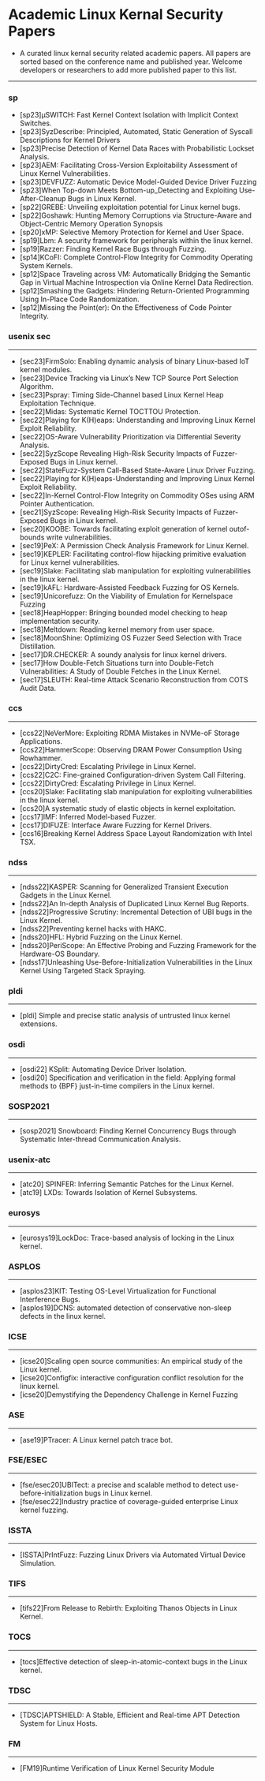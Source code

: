 # Academic Linux Kernal Security Papers

* A curated linux kernal security related academic papers. All papers are sorted based on the conference name and published year. Welcome developers or researchers to add more published paper to this list.
---
### sp
* [sp23]μSWITCH: Fast Kernel Context Isolation with Implicit Context Switches.
* [sp23]SyzDescribe: Principled, Automated, Static Generation of Syscall Descriptions for Kernel Drivers
* [sp23]Precise Detection of Kernel Data Races with Probabilistic Lockset Analysis.
* [sp23]AEM: Facilitating Cross-Version Exploitability Assessment of Linux Kernel Vulnerabilities.
* [sp23]DEVFUZZ: Automatic Device Model-Guided Device Driver Fuzzing
* [sp23]When Top-down Meets Bottom-up_Detecting and Exploiting Use-After-Cleanup Bugs in Linux Kernel.
* [sp22]GREBE: Unveiling exploitation potential for Linux kernel bugs.
* [sp22]Goshawk: Hunting Memory Corruptions via Structure-Aware and Object-Centric Memory Operation Synopsis
* [sp20]xMP: Selective Memory Protection for Kernel and User Space.
* [sp19]Lbm: A security framework for peripherals within the linux kernel.
* [sp19]Razzer: Finding Kernel Race Bugs through Fuzzing.
* [sp14]KCoFI: Complete Control-Flow Integrity for Commodity Operating System Kernels.
* [sp12]Space Traveling across VM: Automatically Bridging the Semantic Gap in Virtual Machine Introspection via Online Kernel Data Redirection.
* [sp12]Smashing the Gadgets: Hindering Return-Oriented Programming Using In-Place Code Randomization.
* [sp12]Missing the Point(er): On the Effectiveness of Code Pointer Integrity.

### usenix sec
---
* [sec23]FirmSolo: Enabling dynamic analysis of binary Linux-based IoT kernel modules.
* [sec23]Device Tracking via Linux’s New TCP Source Port Selection Algorithm.
* [sec23]Pspray: Timing Side-Channel based Linux Kernel Heap Exploitation Technique.
* [sec22]Midas: Systematic Kernel TOCTTOU Protection.
* [sec22]Playing for K(H)eaps: Understanding and Improving Linux Kernel Exploit Reliability.
* [sec22]OS-Aware Vulnerability Prioritization via Differential Severity Analysis.
* [sec22]SyzScope Revealing High-Risk Security Impacts of Fuzzer-Exposed Bugs in Linux kernel.
* [sec22]StateFuzz-System Call-Based State-Aware Linux Driver Fuzzing.
* [sec22]Playing for K(H)eaps-Understanding and Improving Linux Kernel Exploit Reliability.
* [sec22]In-Kernel Control-Flow Integrity on Commodity OSes using ARM Pointer Authentication.
* [sec21]SyzScope: Revealing High-Risk Security Impacts of Fuzzer-Exposed Bugs in Linux kernel.
* [sec20]KOOBE: Towards facilitating exploit generation of kernel outof-bounds write vulnerabilities.
* [sec19]PeX: A Permission Check Analysis Framework for Linux Kernel.
* [sec19]KEPLER: Facilitating control-flow hijacking primitive evaluation for Linux kernel vulnerabilities.
* [sec19]Slake: Facilitating slab manipulation for exploiting vulnerabilities in the linux kernel.
* [sec19]kAFL: Hardware-Assisted Feedback Fuzzing for OS Kernels.
* [sec19]Unicorefuzz: On the Viability of Emulation for Kernelspace Fuzzing
* [sec18]HeapHopper: Bringing bounded model checking to heap implementation security.
* [sec18]Meltdown: Reading kernel memory from user space.
* [sec18]MoonShine: Optimizing OS Fuzzer Seed Selection with Trace Distillation.
* [sec17]DR.CHECKER: A soundy analysis for linux kernel drivers.
* [sec17]How Double-Fetch Situations turn into Double-Fetch Vulnerabilities: A Study of Double Fetches in the Linux Kernel.
* [sec17]SLEUTH: Real-time Attack Scenario Reconstruction from COTS Audit Data.

### ccs
---
* [ccs22]NeVerMore: Exploiting RDMA Mistakes in NVMe-oF Storage Applications.
* [ccs22]HammerScope: Observing DRAM Power Consumption Using Rowhammer.
* [ccs22]DirtyCred: Escalating Privilege in Linux Kernel.
* [ccs22]C2C: Fine-grained Configuration-driven System Call Filtering.
* [ccs22]DirtyCred: Escalating Privilege in Linux Kernel.
* [ccs20]Slake: Facilitating slab manipulation for exploiting vulnerabilities in the linux kernel.
* [ccs20]A systematic study of elastic objects in kernel exploitation.
* [ccs17]IMF: Inferred Model-based Fuzzer.
* [ccs17]DIFUZE: Interface Aware Fuzzing for Kernel Drivers.
* [ccs16]Breaking Kernel Address Space Layout Randomization with Intel TSX.

### ndss
---
* [ndss22]KASPER: Scanning for Generalized Transient Execution Gadgets in the Linux Kernel.
* [ndss22]An In-depth Analysis of Duplicated Linux Kernel Bug Reports.
* [ndss22]Progressive Scrutiny: Incremental Detection of UBI bugs in the Linux Kernel.
* [ndss22]Preventing kernel hacks with HAKC.
* [ndss20]HFL: Hybrid Fuzzing on the Linux Kernel.
* [ndss20]PeriScope: An Effective Probing and Fuzzing Framework for the Hardware-OS Boundary.
* [ndss17]Unleashing Use-Before-Initialization Vulnerabilities in the Linux Kernel Using Targeted Stack Spraying.

### pldi
---
* [pldi] Simple and precise static analysis of untrusted linux kernel extensions.

### osdi
---
* [osdi22] KSplit: Automating Device Driver Isolation.
* [osdi20] Specification and verification in the field: Applying formal methods to {BPF} just-in-time compilers in the Linux kernel.

### SOSP2021
---
* [sosp2021] Snowboard: Finding Kernel Concurrency Bugs through Systematic Inter-thread Communication Analysis.

### usenix-atc
---
* [atc20] SPINFER: Inferring Semantic Patches for the Linux Kernel.
* [atc19] LXDs: Towards Isolation of Kernel Subsystems.

### eurosys
---
* [eurosys19]LockDoc: Trace-based analysis of locking in the Linux kernel.

### ASPLOS
---
* [asplos23]KIT: Testing OS-Level Virtualization for Functional Interference Bugs.
* [asplos19]DCNS: automated detection of conservative non-sleep defects in the linux kernel.

### ICSE
---
* [icse20]Scaling open source communities: An empirical study of the Linux kernel.
* [icse20]Configfix: interactive configuration conflict resolution for the linux kernel.
* [icse20]Demystifying the Dependency Challenge in Kernel Fuzzing

### ASE
---
* [ase19]PTracer: A Linux kernel patch trace bot.

### FSE/ESEC
---
* [fse/esec20]UBITect: a precise and scalable method to detect use-before-initialization bugs in Linux kernel.
* [fse/esec22]Industry practice of coverage-guided enterprise Linux kernel fuzzing.

### ISSTA
---
* [ISSTA]PrIntFuzz: Fuzzing Linux Drivers via Automated Virtual Device Simulation.

### TIFS
---
* [tifs22]From Release to Rebirth: Exploiting Thanos Objects in Linux Kernel.

### TOCS
---
* [tocs]Effective detection of sleep-in-atomic-context bugs in the Linux kernel.

### TDSC
---
* [TDSC]APTSHIELD: A Stable, Efficient and Real-time APT Detection System for Linux Hosts.

### FM
---
* [FM19]Runtime Verification of Linux Kernel Security Module



